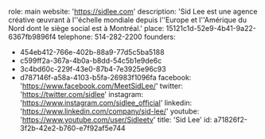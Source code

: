 role: main
website: 'https://sidlee.com'
description: 'Sid Lee est une agence créative œuvrant à l''échelle mondiale depuis l''Europe et l''Amérique du Nord dont le siège social est à Montréal.'
place: 15121c1d-52e9-4b41-9a22-6367fb9896f4
telephone: 514-282-2200
founders:
  - 454eb412-766e-402b-88a9-77d5c5ba5188
  - c599ff2a-367a-4b0a-b8dd-54c5b1e9de6c
  - 3c4bd60c-229f-43e0-87b4-7e3925e96c93
  - d787146f-a58a-4103-b5fa-26983f1096fa
facebook: 'https://www.facebook.com/MeetSidLee/'
twitter: 'https://twitter.com/sidlee'
instagram: 'https://www.instagram.com/sidlee_official'
linkedin: 'https://www.linkedin.com/company/sid-lee/'
youtube: 'https://www.youtube.com/user/Sidleetv'
title: 'Sid Lee'
id: a71826f2-3f2b-42e2-b760-e7f92af5e744
